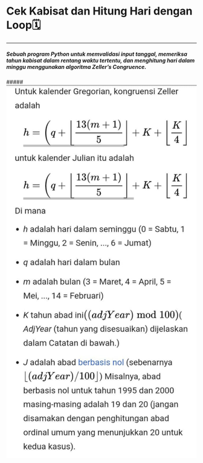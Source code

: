 # Cek Kabisat dan Hitung Hari dengan Loop🗓️
________________________________________________
##### Sebuah program Python untuk memvalidasi input tanggal, memeriksa tahun kabisat dalam rentang waktu tertentu, dan menghitung hari dalam minggu menggunakan algoritma Zeller’s Congruence.
#####![alt](https://github.com/ulanndari/Task_Repository/blob/main/Zeller's%20congruence.jpeg?raw=true)
